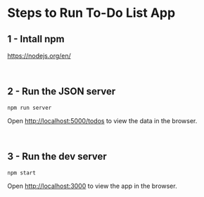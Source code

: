 # Steps to Run To-Do List App

## 1 - Intall npm

https://nodejs.org/en/

&nbsp;

## 2 - Run the JSON server

```
npm run server
```

Open [http://localhost:5000/todos](http://localhost:5000/todos) to view the data in the browser.

&nbsp;

## 3 - Run the dev server

```
npm start
```

Open [http://localhost:3000](http://localhost:3000) to view the app in the browser.
